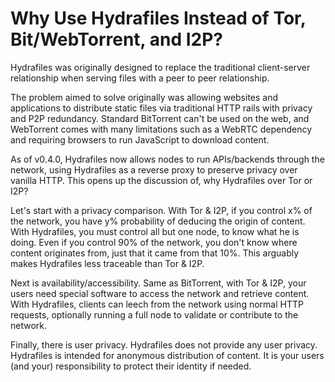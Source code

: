 # Why Use Hydrafiles Instead of Tor, Bit/WebTorrent, and I2P?

Hydrafiles was originally designed to replace the traditional client-server relationship when serving files with a peer to peer relationship.

The problem aimed to solve originally was allowing websites and applications to distribute static files via traditional HTTP rails with privacy and P2P redundancy. Standard BitTorrent can't be used on the web, and WebTorrent comes with many
limitations such as a WebRTC dependency and requiring browsers to run JavaScript to download content.

As of v0.4.0, Hydrafiles now allows nodes to run APIs/backends through the network, using Hydrafiles as a reverse proxy to preserve privacy over vanilla HTTP. This opens up the discussion of, why Hydrafiles over Tor or I2P?

Let's start with a privacy comparison. With Tor & I2P, if you control x% of the network, you have y% probability of deducing the origin of content. With Hydrafiles, you must control all but one node, to know what he is doing. Even if you
control 90% of the network, you don't know where content originates from, just that it came from that 10%. This arguably makes Hydrafiles less traceable than Tor & I2P.

Next is availability/accessibility. Same as BitTorrent, with Tor & I2P, your users need special software to access the network and retrieve content. With Hydrafiles, clients can leech from the network using normal HTTP requests, optionally
running a full node to validate or contribute to the network.

Finally, there is user privacy. Hydrafiles does not provide any user privacy. Hydrafiles is intended for anonymous distribution of content. It is your users (and your) responsibility to protect their identity if needed.
